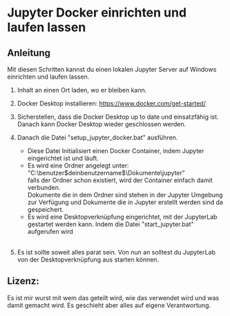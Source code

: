 # Jupyter Docker einrichten und laufen lassen

## Anleitung
Mit diesen Schritten kannst du einen lokalen Jupyter Server auf Windows einrichten und laufen lassen.

1. Inhalt an einen Ort laden, wo er bleiben kann.

2. Docker Desktop installieren: https://www.docker.com/get-started/

3. Sicherstellen, dass die Docker Desktop up to date und einsatzfähig ist. Danach kann Docker Desktop wieder geschlossen werden.

4. Danach die Datei "setup_jupyter_docker.bat" ausführen.
    - Diese Datei Initialisiert einen Docker Container, indem Jupyter eingerichtet ist und läuft. 
    - Es wird eine Ordner angelegt unter: "C:\benutzer\$deinbenutzername$\Dokumente\jupyter"<br> 
      falls der Ordner schon existiert, wird der Container einfach damit verbunden.<br>
      Dokumente die in dem Ordner sind stehen in der Jupyter Umgebung zur Verfügung und Dokumente die in Jupyter erstellt werden sind da gespeichert.
    - Es wird eine Desktopverknüpfung eingerichtet, mit der JupyterLab gestartet werden kann. Indem die Datei "start_jupyter.bat" aufgerufen wird<br><br>
   
5. Es ist sollte soweit alles parat sein. Von nun an solltest du JupyterLab von der Desktopverknüpfung aus starten können.

## Lizenz:

Es ist mir wurst mit wem das geteilt wird, wie das verwendet wird und was damit gemacht wird. Es geschieht aber alles auf eigene Verantwortung.